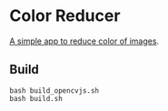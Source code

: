# Color Reducer

[A simple app to reduce color of images](https://marmooo.github.io/color-reducer/).

## Build

```
bash build_opencvjs.sh
bash build.sh
```
